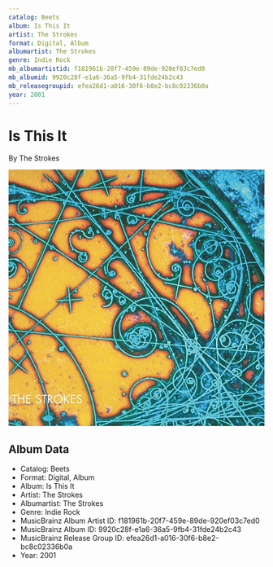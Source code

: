 ```yaml
---
catalog: Beets
album: Is This It
artist: The Strokes
format: Digital, Album
albumartist: The Strokes
genre: Indie Rock
mb_albumartistid: f181961b-20f7-459e-89de-920ef03c7ed0
mb_albumid: 9920c28f-e1a6-36a5-9fb4-31fde24b2c43
mb_releasegroupid: efea26d1-a016-30f6-b8e2-bc8c02336b0a
year: 2001
---
```


# Is This It

By The Strokes

![](../../assets/beetscovers/The_Strokes-Is_This_It.jpg)

## Album Data

- Catalog: Beets
- Format: Digital, Album
- Album: Is This It
- Artist: The Strokes
- Albumartist: The Strokes
- Genre: Indie Rock
- MusicBrainz Album Artist ID: f181961b-20f7-459e-89de-920ef03c7ed0
- MusicBrainz Album ID: 9920c28f-e1a6-36a5-9fb4-31fde24b2c43
- MusicBrainz Release Group ID: efea26d1-a016-30f6-b8e2-bc8c02336b0a
- Year: 2001

